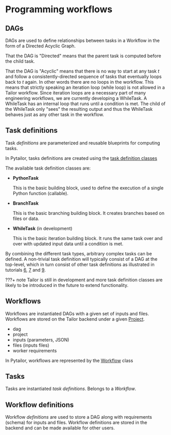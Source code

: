 # Programming workflows

## DAGs

DAGs are used to define relationships between tasks in a Workflow in the form of a
Directed Acyclic Graph. 

That the DAG is "Directed" means that the parent task is 
computed before the child task. 

That the DAG is "Acyclic" means that there is no way to start at any task _t_ and follow a consistently-directed 
sequence of tasks that eventually loops back to _t_ again. In other words there are no loops in 
the workflow. This means that strictly speaking an iteration loop (while loop) is not allowed in
a Tailor workflow. Since iteration loops are a necessary part of many engineering workflows, 
we are currently developing a WhileTask. A WhileTask has an internal loop that runs until a condition is met. 
The child of the WhileTask only "sees" the resulting output and thus the WhileTask behaves just as 
any other task in the workflow.

## Task definitions

Task _definitions_ are parameterized and reusable blueprints for computing tasks.

In Pytailor, tasks definitions are created using the
[task definition classes](../api/taskdefs.md)

The available task definition classes are:

- **PythonTask**
    
    This is the basic building block, used to define the execution of a
    single Python function (callable).
    
- **BranchTask**
    
    This is the basic branching building block. It creates branches based on files or data. 

- **WhileTask** (in development)
    
    This is the basic iteration building block. It runs the same task over and over with updated input data until a 
    condition is met. 


By combining the different task types, arbitrary complex tasks can be defined.
A non-trivial task definition will typically consist of a DAG at the top-level,
which in turn consist of other task definitions as illustrated in tutorials 
[6](../tutorials/example06_branch_task.md), [7](../tutorials/example07_branch_dag.md) 
and [9](../tutorials/example09_add_workflow_definition.md).

???+ note
    Tailor is still in development and more task definition classes are likely to be
    introduced in the future to extend functionality.


## Workflows

Workflows are instantiated DAGs with a given set of inputs and files.  Workflows are
stored on the Tailor backend under a given [Project](#tailor-projects).

- dag
- project
- inputs (parameters, JSON)
- files (inputs files)
- worker requirements

In Pytailor, workflows are represented by the [Workflow]() class

## Tasks
Tasks are instantiated _task definitions_. Belongs to a _Workflow_.

## Workflow definitions

Workflow _definitions_ are used to store a DAG along with requirements (schema) for inputs
and files. Workflow definitions are stored in the backend and can be made available for
other users. 
